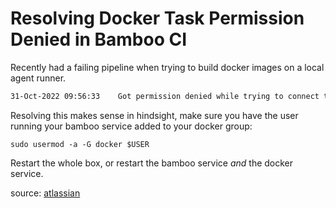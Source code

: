 # Resolving Docker Task Permission Denied in Bamboo CI

Recently had a failing pipeline when trying to build docker images on a local agent runner. 

```bash
31-Oct-2022 09:56:33 	Got permission denied while trying to connect to the Docker daemon socket at unix:///var/run/docker.sock: Post "http://...": dial unix /var/run/docker.sock: connect: permission denied
```

Resolving this makes sense in hindsight, make sure you have the user running your bamboo service added to your docker group:

`sudo usermod -a -G docker $USER`

Restart the whole box, or restart the bamboo service _and_ the docker service. 

source: [atlassian](https://confluence.atlassian.com/bamkb/docker-task-permission-denied-887749337.html)
